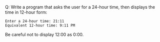Q: Write a program that asks the user for a 24-hour time, then displays the time
in 12-hour form:

```
Enter a 24-hour time: 21:11
Equivalent 12-hour time: 9:11 PM
```

Be careful not to display 12:00 as 0:00.
